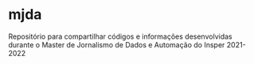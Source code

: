 # mjda
Repositório para compartilhar códigos e informações desenvolvidas durante o Master de Jornalismo de Dados e Automação do Insper 2021-2022
